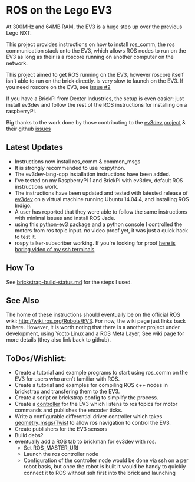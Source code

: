 # ROS on the Lego EV3

At 300MHz and 64MB RAM, the EV3 is a huge step up over the previous Lego NXT.

This project provides instructions on how to install ros_comm, the ros communication stack onto the EV3, which allows ROS nodes to run on the EV3 as long as their is a roscore running on another computer on the network.

This project aimed to get ROS running on the EV3, however roscore itself ~~isn't able to run on the brick directly.~~ is very slow to launch on the EV3. If you need roscore on the EV3, see [issue #2](http://github.com/moriarty/ros-ev3/issues/2)

If you have a BrickPi from Dexter Industries, the setup is even easier: just install ev3dev and follow the rest of the ROS instructions for installing on a raspberryPi.

Big thanks to the work done by those contributing to the [ev3dev project](http://www.ev3dev.org) & their github [issues](https://github.com/ev3dev/ev3dev/issues)

Latest Updates
------

- Instructions now install ros_comm & common_msgs
- It is strongly recommended to use rospython.
- The ev3dev-lang-cpp installation instructions have been added.
- I've tested on my RaspberryPi 1 and BrickPi with ev3dev, default ROS instructions work.
- The instructions have been updated and tested with latested release of [ev3dev](http://www.ev3dev.org) on a virtual machine running Ubuntu 14.04.4, and installing ROS Indigo.
- A user has reported that they were able to follow the same instructions with minimal issues and install ROS Jade. 
- using this [python-ev3 package](https://github.com/topikachu/python-ev3) and a python console I controlled the motors from ros topic input. no video proof yet, it was just a quick hack to test it. 
- rospy talker-subscriber working. If you're looking for proof [here is boring video of my ssh terminals](http://youtu.be/ZgA7DgbuVEs)

How To
-----

See [brickstrap-build-status.md](https://github.com/moriarty/ros-ev3/blob/master/brickstrap-build-status.md) for the steps I used.

See Also
-----
The home of these instructions should eventually be on the official ROS wiki: http://wiki.ros.org/Robots/EV3.
For now, the wiki page just links back to here. However, it is worth noting that there is a another project under development, using Yocto Linux and a ROS Meta Layer, See wiki page for more details (they also link back to github). 

ToDos/Wishlist:
------

- Create a tutorial and example programs to start using ros_comm on the EV3 for users who aren't familiar with ROS.
- Create a tutorial and examples for compiling ROS c++ nodes in brickstrap and transfering them to the EV3.
- Create a script or brickstrap config to simplify the process.
- Create a [controller](http://wiki.ros.org/ros_control#Overview) for the EV3 which listens to ros topics for motor commands and publishes the encoder ticks.
- Write a configurable differential driver controller which takes [geometry_msgs/Twist](http://wiki.ros.org/geometry_msgs) to allow ros navigation to control the EV3.
- Create publishers for the EV3 sensors
- Build debs?
- eventually add a ROS tab to brickman for ev3dev with ros. 
  - Set ROS_MASTER_URI 
  - Launch the ros controller node
  - Configuration of the controller node would be done via ssh on a per robot basis, but once the robot is built it would be handy to quickly connect it to ROS without ssh first into the brick and launching
